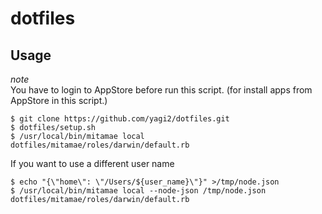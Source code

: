 # dotfiles

## Usage
*note*  
You have to login to AppStore before run this script. (for install apps from AppStore in this script.)  
```shell
$ git clone https://github.com/yagi2/dotfiles.git
$ dotfiles/setup.sh
$ /usr/local/bin/mitamae local dotfiles/mitamae/roles/darwin/default.rb
```

If you want to use a different user name
```shell
$ echo "{\"home\": \"/Users/${user_name}\"}" >/tmp/node.json
$ /usr/local/bin/mitamae local --node-json /tmp/node.json dotfiles/mitamae/roles/darwin/default.rb
```